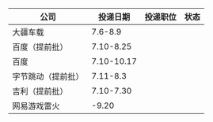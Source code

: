 | 公司               | 投递日期   | 投递职位 | 状态 |
| ------------------ | ---------- | -------- | ---- |
| 大疆车载           | 7.6-8.9    |          |      |
| 百度（提前批）     | 7.10-8.25  |          |      |
| 百度               | 7.10-10.17 |          |      |
| 字节跳动（提前批） | 7.11-8.3   |          |      |
| 吉利（提前批）     | 7.10-7.30  |          |      |
| 网易游戏雷火       | -9.20           |          |      |
